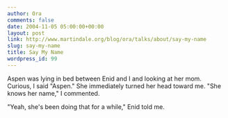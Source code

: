 ```yaml
---
author: Ora
comments: false
date: 2004-11-05 05:00:00+00:00
layout: post
link: http://www.martindale.org/blog/ora/talks/about/say-my-name
slug: say-my-name
title: Say My Name
wordpress_id: 99
---
```


Aspen was lying in bed between Enid and I and looking at her mom. Curious, I said "Aspen." She immediately turned her head toward me. "She knows her name," I commented.
  

  
"Yeah, she's been doing that for a while," Enid told me.
  

